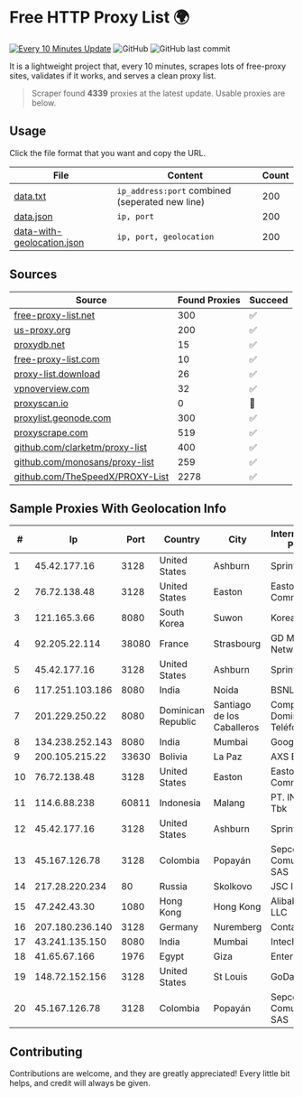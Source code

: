 
# Free HTTP Proxy List 🌍

[![Every 10 Minutes Update](https://github.com/mertguvencli/http-proxy-list/actions/workflows/main.yml/badge.svg?branch=main)](https://github.com/mertguvencli/http-proxy-list/actions/workflows/main.yml)
![GitHub](https://img.shields.io/github/license/mertguvencli/http-proxy-list)
![GitHub last commit](https://img.shields.io/github/last-commit/mertguvencli/http-proxy-list)

It is a lightweight project that, every 10 minutes, scrapes lots of free-proxy sites, validates if it works, and serves a clean proxy list.


> Scraper found **4339** proxies at the latest update. Usable proxies are below.

## Usage

Click the file format that you want and copy the URL.


|File|Content|Count|
|----|-------|-----|
|[data.txt](https://raw.githubusercontent.com/mertguvencli/http-proxy-list/main/proxy-list/data.txt)|`ip_address:port` combined (seperated new line)|200|
|[data.json](https://raw.githubusercontent.com/mertguvencli/http-proxy-list/main/proxy-list/data.json)|`ip, port`|200|
|[data-with-geolocation.json](https://raw.githubusercontent.com/mertguvencli/http-proxy-list/main/proxy-list/data-with-geolocation.json)|`ip, port, geolocation`|200|

## Sources

|Source|Found Proxies|Succeed|
|------|-------------|-------|
|[free-proxy-list.net](https://free-proxy-list.net)|300|✅|
|[us-proxy.org](https://www.us-proxy.org)|200|✅|
|[proxydb.net](http://proxydb.net)|15|✅|
|[free-proxy-list.com](https://free-proxy-list.com/?page=&port=&type%5B%5D=http&type%5B%5D=https&up_time=0&search=Search)|10|✅|
|[proxy-list.download](https://www.proxy-list.download/HTTP)|26|✅|
|[vpnoverview.com](https://vpnoverview.com/privacy/anonymous-browsing/free-proxy-servers)|32|✅|
|[proxyscan.io](https://www.proxyscan.io)|0|🚫|
|[proxylist.geonode.com](https://proxylist.geonode.com/api/proxy-list?limit=300&page=1&sort_by=lastChecked&sort_type=desc&protocols=http,https)|300|✅|
|[proxyscrape.com](https://api.proxyscrape.com/v2/?request=displayproxies&protocol=http&timeout=10000&country=all&ssl=all&anonymity=all)|519|✅|
|[github.com/clarketm/proxy-list](https://raw.githubusercontent.com/clarketm/proxy-list/master/proxy-list-raw.txt)|400|✅|
|[github.com/monosans/proxy-list](https://raw.githubusercontent.com/monosans/proxy-list/main/proxies/http.txt)|259|✅|
|[github.com/TheSpeedX/PROXY-List](https://raw.githubusercontent.com/TheSpeedX/PROXY-List/master/http.txt)|2278|✅|


## Sample Proxies With Geolocation Info

|#|Ip|Port|Country|City|Internet Service Provider|
|-|--|----|-------|----|-------------------------|
|1|45.42.177.16|3128|United States|Ashburn|Sprint|
|2|76.72.138.48|3128|United States|Easton|Easton Utilities Commission|
|3|121.165.3.66|8080|South Korea|Suwon|Korea Telecom|
|4|92.205.22.114|38080|France|Strasbourg|GD MASS Network|
|5|45.42.177.16|3128|United States|Ashburn|Sprint|
|6|117.251.103.186|8080|India|Noida|BSNL Internet|
|7|201.229.250.22|8080|Dominican Republic|Santiago de los Caballeros|Compañía Dominicana de Teléfonos S. A.|
|8|134.238.252.143|8080|India|Mumbai|Google LLC|
|9|200.105.215.22|33630|Bolivia|La Paz|AXS Bolivia S. A.|
|10|76.72.138.48|3128|United States|Easton|Easton Utilities Commission|
|11|114.6.88.238|60811|Indonesia|Malang|PT. INDOSAT Tbk|
|12|45.42.177.16|3128|United States|Ashburn|Sprint|
|13|45.167.126.78|3128|Colombia|Popayán|Sepcom Comunicaciones SAS|
|14|217.28.220.234|80|Russia|Skolkovo|JSC IOT|
|15|47.242.43.30|1080|Hong Kong|Hong Kong|Alibaba.com LLC|
|16|207.180.236.140|3128|Germany|Nuremberg|Contabo GmbH|
|17|43.241.135.150|8080|India|Mumbai|Intech Telecom|
|18|41.65.67.166|1976|Egypt|Giza|Enterprise|
|19|148.72.152.156|3128|United States|St Louis|GoDaddy.com|
|20|45.167.126.78|3128|Colombia|Popayán|Sepcom Comunicaciones SAS|



## Contributing

Contributions are welcome, and they are greatly appreciated! Every
little bit helps, and credit will always be given.

